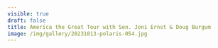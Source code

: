 ```yaml
---
visible: true
draft: false
title: America the Great Tour with Sen. Joni Ernst & Doug Burgum
image: /img/gallery/20231013-polaris-054.jpg
---
```

